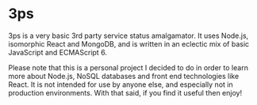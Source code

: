 # 3ps

3ps is a very basic 3rd party service status amalgamator. It uses Node.js, isomorphic React and MongoDB, and is written in an eclectic mix of basic JavaScript and ECMAScript 6.

Please note that this is a personal project I decided to do in order to learn more about Node.js, NoSQL databases and front end technologies like React. It is not intended for use by anyone else, and especially not in production environments. With that said, if you find it useful then enjoy!
